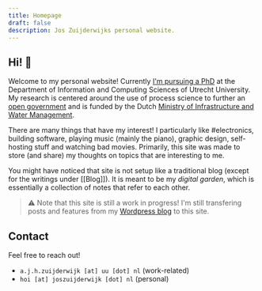 ```yaml
---
title: Homepage
draft: false
description: Jos Zuijderwijks personal website.
---
```

## Hi! 👋

Welcome to my personal website! Currently [I'm pursuing a PhD](https://www.uu.nl/medewerkers/AJHzuijderwijk) at the Department of Information and Computing Sciences of Utrecht University. My research is centered around the use of process science to further an [open government](https://www.open-overheid.nl/) and is funded by the Dutch [Ministry of Infrastructure and Water Management](https://www.rijksoverheid.nl/ministeries/ministerie-van-infrastructuur-en-waterstaat).

There are many things that have my interest! I particularly like #electronics, building software, playing music (mainly the piano), graphic design, self-hosting stuff and watching bad movies. Primarily, this site was made to store (and share) my thoughts on topics that are interesting to me.

You might have noticed that site is not setup like a traditional blog (except for the writings under [[Blog]]). It is meant to be my *digital garden*, which is essentially a collection of notes that refer to each other. 

> ⚠️ Note that this site is still a work in progress! I'm still transfering posts and features from my [Wordpress blog](https://joszuijderwijk.nl) to this site.

## Contact
Feel free to reach out!
*  `a.j.h.zuijderwijk [at] uu [dot] nl` (work-related)
* `hoi [at] joszuijderwijk [dot] nl`  (personal)